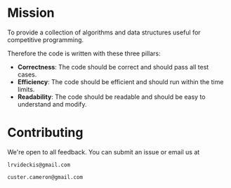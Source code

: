 # Mission
To provide a collection of algorithms and data structures useful for competitive programming.

Therefore the code is written with these three pillars:
- **Correctness**: The code should be correct and should pass all test cases.
- **Efficiency**: The code should be efficient and should run within the time limits.
- **Readability**: The code should be readable and should be easy to understand and modify.

# Contributing

We're open to all feedback. You can submit an issue or email us at
```
lrvideckis@gmail.com
```
```
custer.cameron@gmail.com
```
